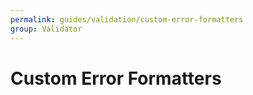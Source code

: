 ```yaml
---
permalink: guides/validation/custom-error-formatters
group: Validator
---
```


# Custom Error Formatters
